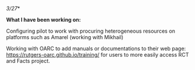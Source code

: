 *3/27**

**What I have been working on:**

Configuring pilot to work with procuring heterogeneous resources on platforms such as Amarel (working with Mikhail)

Working with OARC to add manuals or documentations to their web page: https://rutgers-oarc.github.io/training/ for users to more easily access RCT and Facts project.



